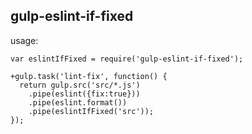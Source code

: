 gulp-eslint-if-fixed
--------------------

usage:
```
var eslintIfFixed = require('gulp-eslint-if-fixed');

+gulp.task('lint-fix', function() {
  return gulp.src('src/*.js')
    .pipe(eslint({fix:true}))
    .pipe(eslint.format())
    .pipe(eslintIfFixed('src'));
});
```
